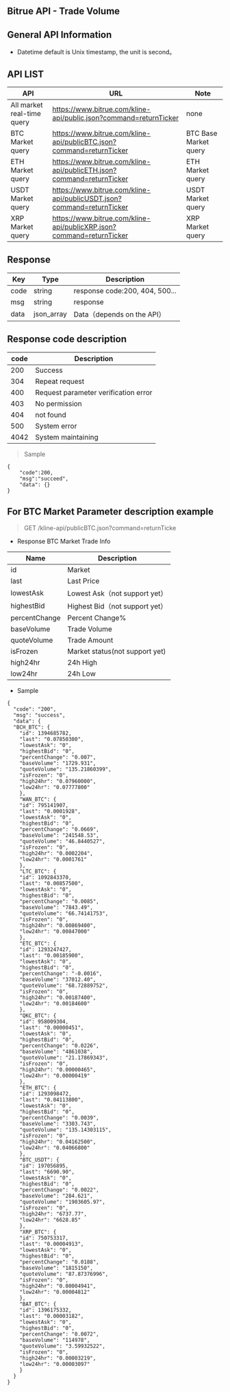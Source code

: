 
## Bitrue API - Trade Volume

## General API Information

- Datetime default is Unix timestamp, the unit is second。

## API LIST
|API|URL|Note|
|----|---------|--------|
|All market real-time query|https://www.bitrue.com/kline-api/public.json?command=returnTicker |none|
|BTC Market query|https://www.bitrue.com/kline-api/publicBTC.json?command=returnTicker|BTC Base Market query|
|ETH Market query|https://www.bitrue.com/kline-api/publicETH.json?command=returnTicker|ETH Market query|
|USDT Market query|https://www.bitrue.com/kline-api/publicUSDT.json?command=returnTicker |USDT Market query|
|XRP Market query|https://www.bitrue.com/kline-api/publicXRP.json?command=returnTicker|XRP Market query|

 
## Response
|Key|Type|Description|
|---|---|---|
|code|string|response code:200, 404, 500...|
|msg|string|response|
|data|json_array|Data（depends on the API）|

## Response code description
|code|Description|
|---|---|
|200|Success|
|304|Repeat request|
|400|Request parameter verification error|
|403|No permission|
|404|not found|
|500|System error|
|4042|System maintaining|

> Sample
```
{
    "code":200,
    "msg":"succeed",
    "data": {}
}
```


## For BTC Market Parameter description example

> GET /kline-api/publicBTC.json?command=returnTicke

- Response BTC Market Trade Info

|Name|Description|
|-----|-----|
|id|Market|
|last|Last Price|
|lowestAsk|Lowest Ask（not support yet）|
|highestBid|Highest Bid（not support yet）|
|percentChange|Percent Change%|
|baseVolume|Trade Volume|
|quoteVolume|Trade Amount|
|isFrozen|Market status(not support yet)|
|high24hr|24h High|
|low24hr|24h Low|
- Sample
```
{
  "code": "200",
  "msg": "success",
  "data": {
  "BCH_BTC": {
	"id": 1394685782,
	"last": "0.07850300",
	"lowestAsk": "0",
	"highestBid": "0",
	"percentChange": "0.007",
	"baseVolume": "1729.931",
	"quoteVolume": "135.21860399",
	"isFrozen": "0",
	"high24hr": "0.07960000",
	"low24hr": "0.07777800"
	},
	"WAN_BTC": {
	"id": 795141907,
	"last": "0.0001928",
	"lowestAsk": "0",
	"highestBid": "0",
	"percentChange": "0.0669",
	"baseVolume": "241548.53",
	"quoteVolume": "46.8440527",
	"isFrozen": "0",
	"high24hr": "0.0002204",
	"low24hr": "0.0001761"
	},
	"LTC_BTC": {
	"id": 1092843370,
	"last": "0.00857500",
	"lowestAsk": "0",
	"highestBid": "0",
	"percentChange": "0.0085",
	"baseVolume": "7843.49",
	"quoteVolume": "66.74141753",
	"isFrozen": "0",
	"high24hr": "0.00869400",
	"low24hr": "0.00847000"
	},
	"ETC_BTC": {
	"id": 1293247427,
	"last": "0.00185900",
	"lowestAsk": "0",
	"highestBid": "0",
	"percentChange": "-0.0016",
	"baseVolume": "37012.40",
	"quoteVolume": "68.72889752",
	"isFrozen": "0",
	"high24hr": "0.00187400",
	"low24hr": "0.00184600"
	},
	"QKC_BTC": {
	"id": 958009304,
	"last": "0.00000451",
	"lowestAsk": "0",
	"highestBid": "0",
	"percentChange": "0.0226",
	"baseVolume": "4861038",
	"quoteVolume": "21.17869343",
	"isFrozen": "0",
	"high24hr": "0.00000465",
	"low24hr": "0.00000419"
	},
	"ETH_BTC": {
	"id": 1293098472,
	"last": "0.04113800",
	"lowestAsk": "0",
	"highestBid": "0",
	"percentChange": "0.0039",
	"baseVolume": "3303.743",
	"quoteVolume": "135.14303115",
	"isFrozen": "0",
	"high24hr": "0.04162500",
	"low24hr": "0.04066800"
	},
	"BTC_USDT": {
	"id": 197056895,
	"last": "6690.90",
	"lowestAsk": "0",
	"highestBid": "0",
	"percentChange": "0.0022",
	"baseVolume": "284.621",
	"quoteVolume": "1903605.97",
	"isFrozen": "0",
	"high24hr": "6737.77",
	"low24hr": "6628.85"
	},
	"XRP_BTC": {
	"id": 750753317,
	"last": "0.00004913",
	"lowestAsk": "0",
	"highestBid": "0",
	"percentChange": "0.0188",
	"baseVolume": "1815150",
	"quoteVolume": "87.87376996",
	"isFrozen": "0",
	"high24hr": "0.00004941",
	"low24hr": "0.00004812"
	},
	"BAT_BTC": {
	"id": 1396175332,
	"last": "0.00003182",
	"lowestAsk": "0",
	"highestBid": "0",
	"percentChange": "0.0072",
	"baseVolume": "114978",
	"quoteVolume": "3.59932522",
	"isFrozen": "0",
	"high24hr": "0.00003219",
	"low24hr": "0.00003097"
	}
  }
}
```

